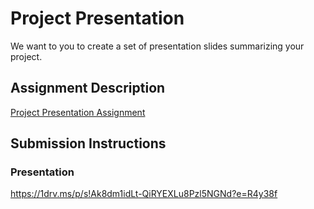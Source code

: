 # Project Presentation
We want to you to create a set of presentation slides summarizing your project.

## Assignment Description
[Project Presentation Assignment](https://education.launchcode.org/liftoff/modules/assignments/project-presentation)

## Submission Instructions

### Presentation
https://1drv.ms/p/s!Ak8dm1idLt-QiRYEXLu8Pzl5NGNd?e=R4y38f
